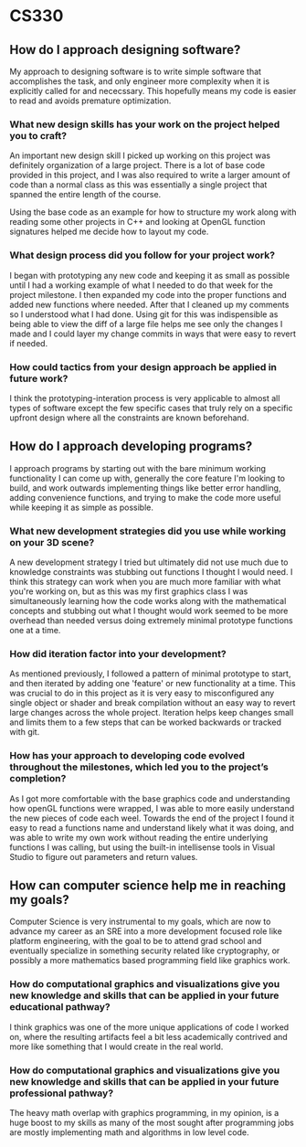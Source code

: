 # CS330

## How do I approach designing software?
My approach to designing software is to write simple software that accomplishes the task, and only engineer more complexity when it is explicitly called for and nececssary. This hopefully means my code is easier to read and avoids premature optimization.

### What new design skills has your work on the project helped you to craft?
An important new design skill I picked up working on this project was definitely organization of a large project. There is a lot of base code provided in this project, and I was also required to write a larger amount of code than a normal class as this was essentially a single project that spanned the entire length of the course.

Using the base code as an example for how to structure my work along with reading some other projects in C++ and looking at OpenGL function signatures helped me decide how to layout my code.

### What design process did you follow for your project work?
I began with prototyping any new code and keeping it as small as possible until I had a working example of what I needed to do that week for the project milestone. I then expanded my code into the proper functions and added new functions where needed. After that I cleaned up my comments so I understood what I had done. Using git for this was indispensible as being able to view the diff of a large file helps me see only the changes I made and I could layer my change commits in ways that were easy to revert if needed.

### How could tactics from your design approach be applied in future work?
I think the prototyping-interation process is very applicable to almost all types of software except the few specific cases that truly rely on a specific upfront design where all the constraints are known beforehand.

## How do I approach developing programs?
I approach programs by starting out with the bare minimum working functionality I can come up with, generally the core feature I'm looking to build, and work outwards implementing things like better error handling, adding convenience functions, and trying to make the code more useful while keeping it as simple as possible.

### What new development strategies did you use while working on your 3D scene?
A new development strategy I tried but ultimately did not use much due to knowledge constraints was stubbing out functions I thought I would need. I think this strategy can work when you are much more familiar with what you're working on, but as this was my first graphics class I was simultaneously learning how the code works along with the mathematical concepts and stubbing out what I thought would work seemed to be more overhead than needed versus doing extremely minimal prototype functions one at a time.

### How did iteration factor into your development?
As mentioned previously, I followed a pattern of minimal prototype to start, and then iterated by adding one 'feature' or new functionality at a time. This was crucial to do in this project as it is very easy to misconfigured any single object or shader and break compilation without an easy way to revert large changes across the whole project. Iteration helps keep changes small and limits them to a few steps that can be worked backwards or tracked with git.

### How has your approach to developing code evolved throughout the milestones, which led you to the project’s completion?
As I got more comfortable with the base graphics code and understanding how openGL functions were wrapped, I was able to more easily understand the new pieces of code each weel. Towards the end of the project I found it easy to read a functions name and understand likely what it was doing, and was able to write my own work without reading the entire underlying functions I was calling, but using the built-in intellisense tools in Visual Studio to figure out parameters and return values.

## How can computer science help me in reaching my goals?
Computer Science is very instrumental to my goals, which are now to advance my career as an SRE into a more development focused role like platform engineering, with the goal to be to attend grad school and eventually specialize in something security related like cryptography, or possibly a more mathematics based programming field like graphics work.

### How do computational graphics and visualizations give you new knowledge and skills that can be applied in your future educational pathway?
I think graphics was one of the more unique applications of code I worked on, where the resulting artifacts feel a bit less academically contrived and more like something that I would create in the real world.

### How do computational graphics and visualizations give you new knowledge and skills that can be applied in your future professional pathway?
The heavy math overlap with graphics programming, in my opinion, is a huge boost to my skills as many of the most sought after programming jobs are mostly implementing math and algorithms in low level code.